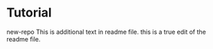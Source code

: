 # Tutorial
new-repo
This is additional text in readme file. 
this is a true edit of the readme file.
